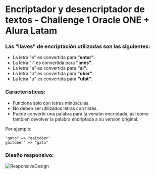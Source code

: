 # Encriptador y desencriptador de textos - Challenge 1 Oracle ONE + Alura Latam

### Las "llaves" de encriptación utilizadas son las siguientes:

* La letra "e" es convertida para **"enter"**.
* La letra "i" es convertida para **"imes"**.
* La letra "a" es convertida para **"ai"**.
* La letra "o" es convertida para **"ober"**.
* La letra "u" es convertida para **"ufat"**.

### Características:

* Funciona solo con letras minúsculas.
* No deben ser utilizados letras con tildes.
* Puede convertir una palabra para la versión encriptada, así como también devolver la palabra encriptada a su versión original.

Por ejemplo:

~~~
"gato" => "gaitober"
gaitober" => "gato"
~~~

### Diseño responsivo:
![ResponsiveDesign](https://user-images.githubusercontent.com/73754710/210117629-e943be5b-39fd-47f5-8a69-83cefb08ca54.jpg)
